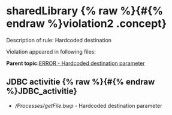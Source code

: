 # sharedLibrary {% raw %}{#{% endraw %}violation2 .concept}

Description of rule: Hardcoded destination

Violation appeared in following files:

**Parent topic:**[ERROR - Hardcoded destination parameter](../../../qa/rules/ERROR_-_Hardcoded_destination_parameter.md)

## JDBC activitie {% raw %}{#{% endraw %}JDBC_activitie}

-   */Processes/getFile.bwp* - Hardcoded destination parameter

